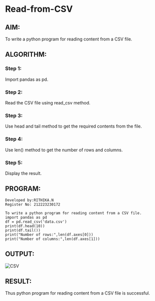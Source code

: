 # Read-from-CSV

## AIM:

To write a python program for reading content from a CSV file.

## ALGORITHM:

### Step 1:

Import pandas as pd.

### Step 2:

Read the CSV file using read_csv method.

### Step 3:

Use head and tail method to get the required contents from the file.

### Step 4:

Use len() method to get the number of rows and columns.

### Step 5:

Display the result.

## PROGRAM:
```
Developed by:RITHIKA.N
Register No: 212223230172

To write a python program for reading content from a CSV file.
import pandas as pd
df = pd.read_csv('data.csv')
print(df.head(10))
print(df.tail())
print("Number of rows:",len(df.axes[0]))
print("Number of columns:",len(df.axes[1]))
```
## OUTPUT:

![CSV](https://github.com/Rithikachezhian/Read-from-CSV/assets/145742406/be73b2aa-2e89-49aa-a898-7bfd525a4865)

## RESULT:
Thus python program for reading content from a CSV file is successful.

